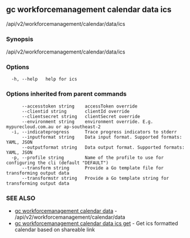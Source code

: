 ## gc workforcemanagement calendar data ics

/api/v2/workforcemanagement/calendar/data/ics

### Synopsis

/api/v2/workforcemanagement/calendar/data/ics

### Options

```
  -h, --help   help for ics
```

### Options inherited from parent commands

```
      --accesstoken string    accessToken override
      --clientid string       clientId override
      --clientsecret string   clientSecret override
      --environment string    environment override. E.g. mypurecloud.com.au or ap-southeast-2
  -i, --indicateprogress      Trace progress indicators to stderr
      --inputformat string    Data input format. Supported formats: YAML, JSON
      --outputformat string   Data output format. Supported formats: YAML, JSON
  -p, --profile string        Name of the profile to use for configuring the cli (default "DEFAULT")
      --transform string      Provide a Go template file for transforming output data
      --transformstr string   Provide a Go template string for transforming output data
```

### SEE ALSO

* [gc workforcemanagement calendar data](gc_workforcemanagement_calendar_data.html)	 - /api/v2/workforcemanagement/calendar/data
* [gc workforcemanagement calendar data ics get](gc_workforcemanagement_calendar_data_ics_get.html)	 - Get ics formatted calendar based on shareable link


